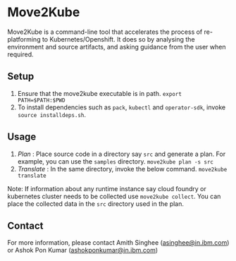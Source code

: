 # Move2Kube

Move2Kube is a command-line tool that accelerates the process of re-platforming to Kubernetes/Openshift. It does so by analysing the environment and source artifacts, and asking guidance from the user when required.

## Setup

1. Ensure that the move2kube executable is in path. `export PATH=$PATH:$PWD`
1. To install dependencies such as `pack`, `kubectl` and `operator-sdk`, invoke `source installdeps.sh`.

## Usage

1. _Plan_ : Place source code in a directory say `src` and generate a plan. For example, you can use the `samples` directory.
    `move2kube plan -s src`
1. _Translate_ : In the same directory, invoke the below command.
    `move2kube translate`

Note: If information about any runtime instance say cloud foundry or kubernetes cluster needs to be collected use `move2kube collect`. You can place the collected data in the `src` directory used in the plan.

## Contact

For more information, please contact Amith Singhee ([asinghee@in.ibm.com](mailto:asinghee@in.ibm.com)) or Ashok Pon Kumar ([ashokponkumar@in.ibm.com](mailto:ashokponkumar@in.ibm.com))
